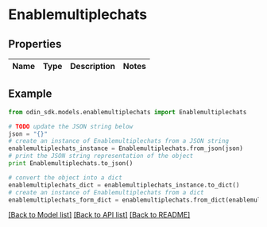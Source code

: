 # Enablemultiplechats


## Properties

Name | Type | Description | Notes
------------ | ------------- | ------------- | -------------

## Example

```python
from odin_sdk.models.enablemultiplechats import Enablemultiplechats

# TODO update the JSON string below
json = "{}"
# create an instance of Enablemultiplechats from a JSON string
enablemultiplechats_instance = Enablemultiplechats.from_json(json)
# print the JSON string representation of the object
print Enablemultiplechats.to_json()

# convert the object into a dict
enablemultiplechats_dict = enablemultiplechats_instance.to_dict()
# create an instance of Enablemultiplechats from a dict
enablemultiplechats_form_dict = enablemultiplechats.from_dict(enablemultiplechats_dict)
```
[[Back to Model list]](../README.md#documentation-for-models) [[Back to API list]](../README.md#documentation-for-api-endpoints) [[Back to README]](../README.md)


